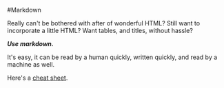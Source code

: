 #Markdown




Really can't be bothered with <brackets> after </braces> of wonderful HTML?
Still want to incorporate a little HTML? 
Want tables, and titles, without hassle?





**_Use markdown._**





It's easy, it can be read by a human quickly, written quickly, and read by a machine as well.




Here's a [cheat sheet](https://github.com/adam-p/markdown-here/wiki/Markdown-Cheatsheet).

